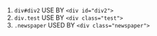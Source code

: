 1. `div#div2` USE BY `<div id="div2">`
2. `div.test` USE BY `<div class="test">`
3. `.newspaper` USED BY `<div class="newspaper">`